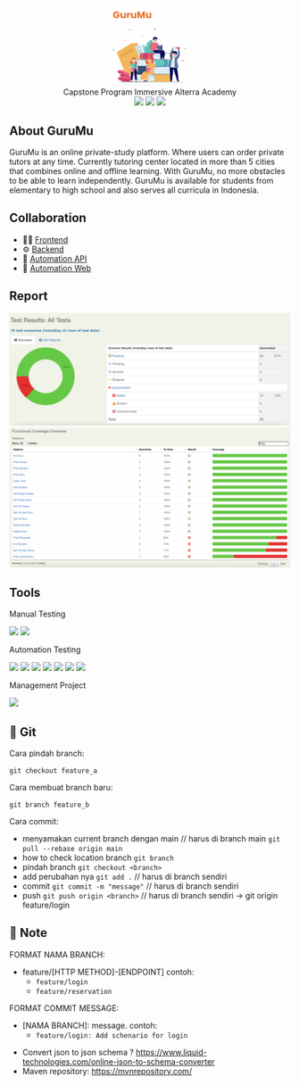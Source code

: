 <div align="center">
<img width="30%" src="./images/GuruMu.png"><br/>
Capstone Program Immersive Alterra Academy <br/>
<a href="https://docs.google.com/spreadsheets/d/1mGQj6NVbtYZCHcabdkA4AH5UWITxDrlY0hzvWixFoT4/edit#gid=1006319607" target="blank"><img src="https://img.shields.io/badge/-Test%20Scenario-181717?style=for-the-badge&logo=microsoft-excel&color=f09559&logoColor=white" /></a>
<a href="https://docs.google.com/presentation/d/10s1E8kp7J1FfBo_kir2odUjMtftLUqo5/edit?usp=sharing&ouid=113060634627923997336&rtpof=true&sd=true" target="blank"><img src="https://img.shields.io/badge/-Presentation%20GuruMU-181717?style=for-the-badge&logo=microsoft-PowerPoint&color=f09559&logoColor=white" /></a>
<a href="https://app.swaggerhub.com/apis-docs/CapstoneAltaBE14/GuruMu/1.0.0#/" target="blank"><img src="https://img.shields.io/badge/-API%20Documentation-181717?style=for-the-badge&logo=swagger&color=f09559&logoColor=white" /></a>

    
</div>
    
## About GuruMu
GuruMu is an online private-study platform. Where users can order private tutors at any time. 
Currently tutoring center located in more than 5 cities that combines online and offline learning.
With GuruMu, no more obstacles to be able to learn independently. 
GuruMu is available for students from elementary to high school and also serves all curricula in Indonesia.
  
## Collaboration
- 👨‍💻 [Frontend](https://github.com/ALTA-Gurumu/Frontend)
- ⚙  [Backend](https://github.com/ALTA-Gurumu/Backend)
- 🔎 [Automation API](https://github.com/ALTA-Gurumu/QE-API)
- 🔎 [Automation Web](https://github.com/ALTA-Gurumu/QE-Web)

## Report
<div align="center">
<img src="./images/API Coverage.png"><br/>
<img src="./images/Functional Coverage.png"><br/>
</div>

## Tools
<div>
<p>Manual Testing</p>
      <a><img src="https://img.shields.io/badge/-Google%20Chrome-181717?style=for-the-badge&logo=GoogleChrome&color=f09559&logoColor=white"></a>
      <img src="https://img.shields.io/badge/-Postman-181717?style=for-the-badge&logo=postman&color=f09559&logoColor=white">
      <p>Automation Testing</p>
      <img src="https://img.shields.io/badge/-java-181717?style=for-the-badge&logo=java&color=f09559">
      <img src="https://img.shields.io/badge/-Apache%20Maven-181717?style=for-the-badge&logo=Apache%20Maven&color=f09559&logoColor=white">
      <img src="https://img.shields.io/badge/-cucumber-181717?style=for-the-badge&logo=cucumber&color=f09559&logoColor=white">
      <img src="https://img.shields.io/badge/-Rest%20Assured-181717?style=for-the-badge&logo=Rest-Assured&color=f09559&logoColor=white">
      <img src="https://img.shields.io/badge/-serenitybdd-181717?style=for-the-badge&logo=serenitybdd&color=f09559&logoColor=white">
      <img src="https://img.shields.io/badge/-IntelliJIDEA-181717?style=for-the-badge&logo=intellij-idea&color=f09559">
      <img src="https://img.shields.io/badge/-Gherkin-181717?style=for-the-badge&logo=gherkin&color=f09559">
      <p>Management Project</p>
      <img src="https://img.shields.io/badge/-GitHub-181717?style=for-the-badge&logo=github&color=f09559">
</div>


## 🔗 Git

Cara pindah branch:
```
git checkout feature_a
```

Cara membuat branch baru:
```
git branch feature_b
```


Cara commit:
- menyamakan current branch dengan main // harus di branch main
  `git pull --rebase origin main`
- how to check location branch
  `git branch`
- pindah branch
  `git checkout <branch> `
- add perubahan nya
  `git add .` // harus di branch sendiri
- commit
  `git commit -m "message"` // harus di branch sendiri
- push
  `git push origin <branch>` // harus di branch sendiri -> git origin feature/login

## :bookmark: Note
FORMAT NAMA BRANCH:

- feature/[HTTP METHOD]-[ENDPOINT] contoh:
    - `feature/login`
    - `feature/reservation`

FORMAT COMMIT MESSAGE:
- [NAMA BRANCH]: message. contoh:
    - `feature/login: Add schenario for login` 


* Convert json to json schema ? https://www.liquid-technologies.com/online-json-to-schema-converter
* Maven repository: https://mvnrepository.com/

